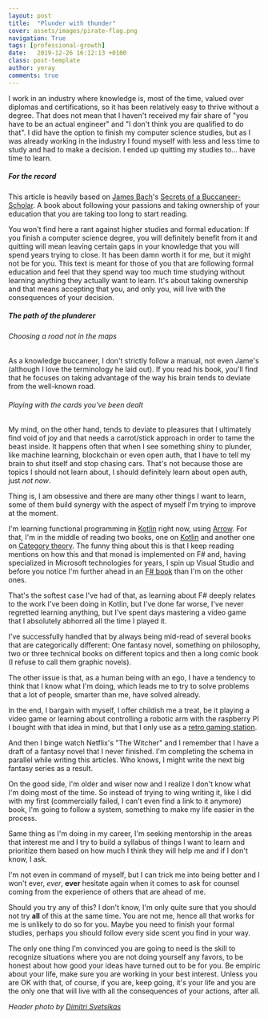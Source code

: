 ```yaml
---
layout: post
title:  "Plunder with thunder"
cover: assets/images/pirate-flag.png
navigation: True
tags: [professional-growth]
date:   2019-12-26 16:12:13 +0100
class: post-template
author: yeray
comments: true
---
```


I work in an industry where knowledge is, most of the time, valued over diplomas and certifications, so it has been relatively
easy to thrive without a degree.
That does not mean that I haven't received my fair share of "you have to be an actual engineer" and "I don't think you are qualified to do that".
I did have the option to finish my computer science studies, but as I was already working in the industry I found myself with less and less time
to study and had to make a decision. I ended up quitting my studies to... have time to learn.

##### For the record

This article is heavily based on [James Bach](https://www.satisfice.com/)'s
[Secrets of a Buccaneer-Scholar](https://www.goodreads.com/book/show/6285746-secrets-of-a-buccaneer-scholar).
A book about following your passions and taking ownership of your education that you are taking too long to start reading.

You won't find here a rant against higher studies and formal education: If you finish a computer science degree, you will definitely benefit
from it and quitting will mean leaving certain gaps in your knowledge that you will spend years trying to close.
It has been damn worth it for me, but it might not be for you.
This text is meant for those of you that are following formal education and feel that they spend way too much time studying without
learning anything they actually want to learn. It's about taking ownership and that means accepting that you, and only you, will live
with the consequences of your decision.

##### The path of the plunderer

###### Choosing a road not in the maps

As a knowledge buccaneer, I don't strictly follow a manual, not even Jame's (although I love the terminology he laid out).
If you read his book, you'll find that he focuses on taking advantage of the way his brain tends to deviate from the well-known road.

###### Playing with the cards you've been dealt

My mind, on the other hand, tends to deviate to pleasures that I ultimately find void of joy and that needs a carrot/stick approach in order
to tame the beast inside.
It happens often that when I see something shiny to plunder, like machine learning, blockchain or even open auth, that I have to tell my brain
to shut itself and stop chasing cars.
That's not because those are topics I should not learn about, I should definitely learn about open auth, just *not now*.

Thing is, I am obsessive  and there are many other things I want to learn, some of them build synergy with the aspect of myself I'm trying to
improve at the moment.

I'm learning functional programming in [Kotlin](https://kotlinlang.org/) right now, using [Arrow](https://arrow-kt.io/). For that, I'm in the
middle of reading two books, one on [Kotlin](https://www.manning.com/books/the-joy-of-kotlin) and another one on
[Category theory](https://bartoszmilewski.com/2014/10/28/category-theory-for-programmers-the-preface/). The funny thing about this is that I
keep reading mentions on how this and that monad is implemented on F# and, having specialized in Microsoft technologies for years, I spin up
Visual Studio and before you notice I'm further ahead in an [F# book](https://www.apress.com/gp/book/9781484207413) than I'm on the other ones.

That's the softest case I've had of that, as learning about F# deeply relates to the work I've been doing in Kotlin, but I've done far worse,
I've never regretted learning anything, but I've spent days mastering a video game that I absolutely abhorred all the time I played it.

I've successfully handled that by always being mid-read of several books that are categorically different: One fantasy novel, something on
philosophy, two or three technical books on different topics and then a long comic book (I refuse to call them graphic novels).  

The other issue is that, as a human being with an ego, I have a tendency to think that I know what I'm doing, which leads me to try to solve
problems that a lot of people, smarter than me, have solved already.

In the end, I bargain with myself, I offer childish me a treat, be it playing a video game or learning about controlling a robotic arm with the
raspberry PI I bought with that idea in mind, but that I only use as a [retro gaming station](https://retropie.org.uk/).

And then I binge watch Netflix's "The Witcher" and I remember that I have a draft of a fantasy novel that I never finished. I'm completing the
schema in parallel while writing this articles. Who knows, I might write the next big fantasy series as a result.

On the good side, I'm older and wiser now and I realize I don't know what I'm doing most of the time. So instead of trying to wing writing it,
like I did with my first (commercially failed, I can't even find a link to it anymore) book, I'm going to follow a system, something to make my
life easier in the process.

Same thing as I'm doing in my career, I'm seeking mentorship in the areas that interest me and I try to build a syllabus of things I want to learn
and prioritize them based on how much I think they will help me and if I don't know, I ask.

I'm not even in command of myself, but I can trick me into being better and I won't ever, *ever*, **ever** hesitate again when it comes to ask for
counsel coming from the experience of others that are ahead of me.

Should you try any of this? I don't know, I'm only quite sure that you should not try **all** of this at the same time. You are not me, hence all
that works for me is unlikely to do so for you. Maybe you need to finish your formal studies, perhaps you should follow every side scent you find
in your way.

The only one thing I'm convinced you are going to need is the skill to recognize situations where you are not doing yourself any favors, to be
honest about how good your ideas have turned out to be for you. Be empiric about your life, make sure you are working in your best interest.
Unless you are OK with that, of course, if you are, keep going, it's your life and you are the only one that will live with all the
consequences of your actions, after all.

_Header photo by [Dimitri Svetsikas](https://pixabay.com/photos/pirates-flag-skull-symbol-skeleton-1693519/)_
